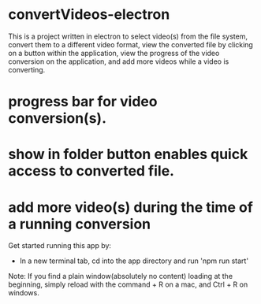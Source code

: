 # convertVideos-electron
This is a project written in electron to select video(s) from the file system, convert them to a different video format, view the converted file by clicking on a button within the application, view the progress of the video conversion on the application, and add more videos while a video is converting.

# progress bar for video conversion(s).
# show in folder button enables quick access to converted file.
# add more video(s) during the time of a running conversion


Get started running this app by:
* In a new terminal tab, cd into the app directory and run 'npm run start'

Note: If you find a plain window(absolutely no content) loading at the beginning, simply reload with the command + R on a mac, and Ctrl + R on windows.
